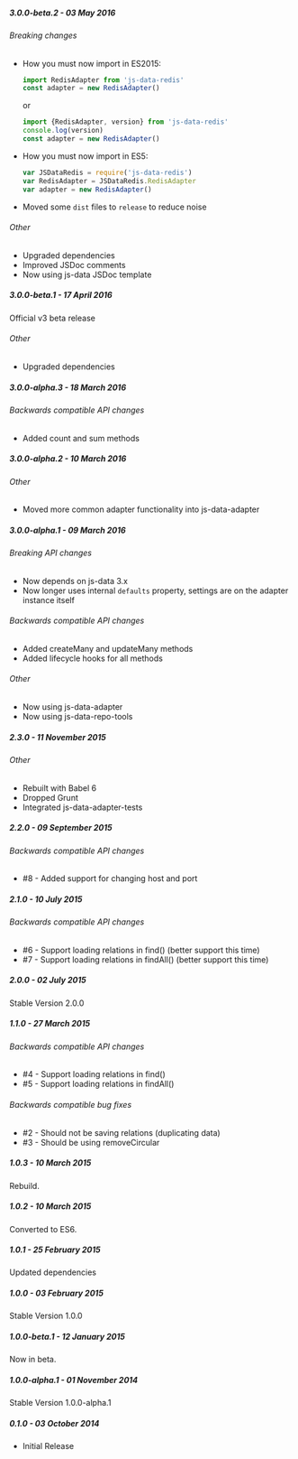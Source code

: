 ##### 3.0.0-beta.2 - 03 May 2016

###### Breaking changes
- How you must now import in ES2015:

    ```js
    import RedisAdapter from 'js-data-redis'
    const adapter = new RedisAdapter()
    ```
    or
    ```js
    import {RedisAdapter, version} from 'js-data-redis'
    console.log(version)
    const adapter = new RedisAdapter()
    ```

- How you must now import in ES5:

    ```js
    var JSDataRedis = require('js-data-redis')
    var RedisAdapter = JSDataRedis.RedisAdapter
    var adapter = new RedisAdapter()
    ```

- Moved some `dist` files to `release` to reduce noise

###### Other
- Upgraded dependencies
- Improved JSDoc comments
- Now using js-data JSDoc template

##### 3.0.0-beta.1 - 17 April 2016

Official v3 beta release

###### Other
- Upgraded dependencies

##### 3.0.0-alpha.3 - 18 March 2016

###### Backwards compatible API changes
- Added count and sum methods

##### 3.0.0-alpha.2 - 10 March 2016

###### Other
- Moved more common adapter functionality into js-data-adapter

##### 3.0.0-alpha.1 - 09 March 2016

###### Breaking API changes
- Now depends on js-data 3.x
- Now longer uses internal `defaults` property, settings are on the adapter instance itself

###### Backwards compatible API changes
- Added createMany and updateMany methods
- Added lifecycle hooks for all methods

###### Other
- Now using js-data-adapter
- Now using js-data-repo-tools

##### 2.3.0 - 11 November 2015

###### Other
- Rebuilt with Babel 6
- Dropped Grunt
- Integrated js-data-adapter-tests

##### 2.2.0 - 09 September 2015

###### Backwards compatible API changes
- #8 - Added support for changing host and port

##### 2.1.0 - 10 July 2015

###### Backwards compatible API changes
- #6 - Support loading relations in find() (better support this time)
- #7 - Support loading relations in findAll() (better support this time)

##### 2.0.0 - 02 July 2015

Stable Version 2.0.0

##### 1.1.0 - 27 March 2015

###### Backwards compatible API changes
- #4 - Support loading relations in find()
- #5 - Support loading relations in findAll()

###### Backwards compatible bug fixes
- #2 - Should not be saving relations (duplicating data)
- #3 - Should be using removeCircular

##### 1.0.3 - 10 March 2015

Rebuild.

##### 1.0.2 - 10 March 2015

Converted to ES6.

##### 1.0.1 - 25 February 2015

Updated dependencies

##### 1.0.0 - 03 February 2015

Stable Version 1.0.0

##### 1.0.0-beta.1 - 12 January 2015

Now in beta.

##### 1.0.0-alpha.1 - 01 November 2014

Stable Version 1.0.0-alpha.1

##### 0.1.0 - 03 October 2014

- Initial Release
